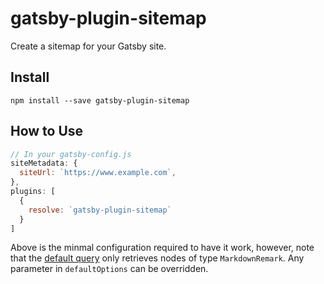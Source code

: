 # gatsby-plugin-sitemap

Create a sitemap for your Gatsby site.

## Install

`npm install --save gatsby-plugin-sitemap`

## How to Use

```javascript
// In your gatsby-config.js
siteMetadata: {
  siteUrl: `https://www.example.com`,
},
plugins: [
  {
    resolve: `gatsby-plugin-sitemap`
  }
]
```

Above is the minmal configuration required to have it work, however, note that the [default query](https://github.com/gatsbyjs/gatsby/blob/master/packages/gatsby-plugin-sitemap/src/internals.js) only retrieves nodes of type `MarkdownRemark`. Any parameter in `defaultOptions` can be overridden.
